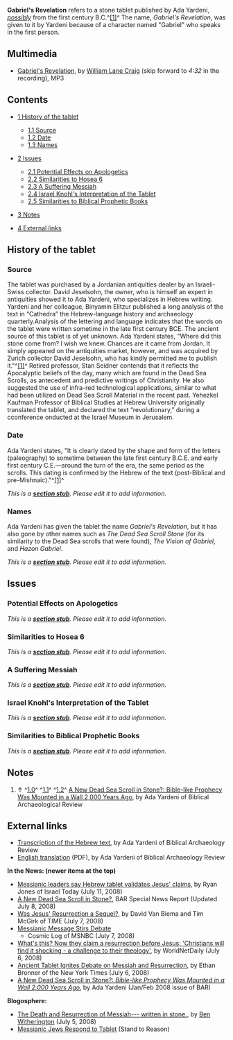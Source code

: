 **Gabriel's Revelation** refers to a stone tablet published by Ada
Yardeni, *[possibly](#Date)* from the first century
B.C.^[[1]](#note-AdaYardeniArticle)^ The name,
*Gabriel's Revelation*, was given to it by Yardeni because of a
character named "Gabriel" who speaks in the first person.


## Multimedia

-   [Gabriel's Revelation](http://www.rfmedia.org/blog/audio/rf_audiocast-2008-07-09-61966.mp3),
    by [William Lane Craig](William_Lane_Craig "William Lane Craig")
    (skip forward to *4:32* in the recording), MP3

## Contents

-   [1 History of the tablet](#History_of_the_tablet)
    -   [1.1 Source](#Source)
    -   [1.2 Date](#Date)
    -   [1.3 Names](#Names)

-   [2 Issues](#Issues)
    -   [2.1 Potential Effects on Apologetics](#Potential_Effects_on_Apologetics)
    -   [2.2 Similarities to Hosea 6](#Similarities_to_Hosea_6)
    -   [2.3 A Suffering Messiah](#A_Suffering_Messiah)
    -   [2.4 Israel Knohl's Interpretation of the Tablet](#Israel_Knohl.27s_Interpretation_of_the_Tablet)
    -   [2.5 Similarities to Biblical Prophetic Books](#Similarities_to_Biblical_Prophetic_Books)

-   [3 Notes](#Notes)
-   [4 External links](#External_links)

## History of the tablet

### Source

The tablet was purchased by a Jordanian antiquities dealer by an
Israeli-Swiss collector. David Jeselsohn, the owner, who is himself
an expert in antiquities showed it to Ada Yardeni, who specializes
in Hebrew writing. Yardeni and her colleague, Binyamin Elitzur
published a long analysis of the text in “Cathedra” the
Hebrew-language history and archaeology quarterly.Analysis of the
lettering and language indicates that the words on the tablet were
written sometime in the late first century BCE. The ancient source
of this tablet is of yet unknown. Ada Yardeni states, "Where did
this stone come from? I wish we knew. Chances are it came from
Jordan. It simply appeared on the antiquities market, however, and
was acquired by Zurich collector David Jeselsohn, who has kindly
permitted me to publish it."^[[1]](#note-AdaYardeniArticle)^
Retired professor, Stan Seidner contends that it reflects the
Apocalyptic beliefs of the day, many which are found in the Dead
Sea Scrolls, as antecedent and predictive writings of Christianity.
He also suggested the use of infra-red technological applications,
similar to what had been utilized on Dead Sea Scroll Material in
the recent past. Yehezkel Kaufman Professor of Biblical Studies at
Hebrew University originally translated the tablet, and declared
the text “revolutionary,” during a cconference onducted at the
Israel Museum in Jerusalem.

### Date

Ada Yardeni states, "It is clearly dated by the shape and form of
the letters (paleography) to sometime between the late first
century B.C.E. and early first century C.E.—around the turn of the
era, the same period as the scrolls. This dating is confirmed by
the Hebrew of the text (post-Biblical and
pre-Mishnaic)."^[[1]](#note-AdaYardeniArticle)^

*This is a **[section stub](http://www.theopedia.com/Category:Theopedia_sectionstubs "Category:Theopedia sectionstubs")**. Please edit it to add information.*
### Names

Ada Yardeni has given the tablet the name *Gabriel's Revelation*,
but it has also gone by other names such as
*The Dead Sea Scroll Stone* (for its similarity to the Dead Sea
scrolls that were found), *The Vision of Gabriel*, and
*Hazon Gabriel*.

*This is a **[section stub](http://www.theopedia.com/Category:Theopedia_sectionstubs "Category:Theopedia sectionstubs")**. Please edit it to add information.*
## Issues

### Potential Effects on Apologetics

*This is a **[section stub](http://www.theopedia.com/Category:Theopedia_sectionstubs "Category:Theopedia sectionstubs")**. Please edit it to add information.*
### Similarities to Hosea 6

*This is a **[section stub](http://www.theopedia.com/Category:Theopedia_sectionstubs "Category:Theopedia sectionstubs")**. Please edit it to add information.*
### A Suffering Messiah

*This is a **[section stub](http://www.theopedia.com/Category:Theopedia_sectionstubs "Category:Theopedia sectionstubs")**. Please edit it to add information.*
### Israel Knohl's Interpretation of the Tablet

*This is a **[section stub](http://www.theopedia.com/Category:Theopedia_sectionstubs "Category:Theopedia sectionstubs")**. Please edit it to add information.*
### Similarities to Biblical Prophetic Books

*This is a **[section stub](http://www.theopedia.com/Category:Theopedia_sectionstubs "Category:Theopedia sectionstubs")**. Please edit it to add information.*
## Notes

1.  ↑ ^[1.0](#ref-AdaYardeniArticle_0)^
    ^[1.1](#ref-AdaYardeniArticle_1)^ ^[1.2](#ref-AdaYardeniArticle_2)^
    [A New Dead Sea Scroll in Stone?: Bible-like Prophecy Was Mounted in a Wall 2,000 Years Ago](http://www.bib-arch.org/archive.asp?PubID=BSBA&Volume=34&Issue=1&ArticleID=16&extraID=14),
    by Ada Yardeni of Biblical Archaeological Review

## External links

-   [Transcription of the Hebrew text](http://www.bib-arch.org/images/DSS-stone-hebrew.jpg),
    by Ada Yardeni of Biblical Archaeology Review
-   [English translation](http://www.bib-arch.org/news/dssinstone_english.pdf)
    (PDF), by Ada Yardeni of Biblical Archaeology Review

**In the News: (newer items at the top)**

-   [Messianic leaders say Hebrew tablet validates Jesus' claims](http://www.israeltoday.co.il/default.aspx?tabid=178&nid=16576),
    by Ryan Jones of Israel Today (July 11, 2008)
-   [A New Dead Sea Scroll in Stone?](http://www.bib-arch.org/news/dss-in-stone-news.asp),
    BAR Special News Report (Updated July 8, 2008)
-   [Was Jesus' Resurrection a Sequel?](http://www.time.com/time/world/article/0,8599,1820685,00.html),
    by David Van Biema and Tim McGirk of TIME (July 7, 2008)
-   [Messianic Message Stirs Debate](http://cosmiclog.msnbc.msn.com/archive/2008/07/07/1184950.aspx)
    - Cosmic Log of MSNBC (July 7, 2008)
-   [What's this? Now they claim a resurrection before Jesus: 'Christians will find it shocking - a challenge to their theology'](http://www.worldnetdaily.com/index.php?fa=PAGE.view&pageId=68924),
    by WorldNetDaily (July 6, 2008)
-   [Ancient Tablet Ignites Debate on Messiah and Resurrection](http://www.nytimes.com/2008/07/06/world/middleeast/06stone.html?_r=1),
    by Ethan Bronner of the New York Times (July 6, 2008)
-   [A New Dead Sea Scroll in Stone?: *Bible-like Prophecy Was Mounted in a Wall 2,000 Years Ago*](http://www.bib-arch.org/archive.asp?PubID=BSBA&Volume=34&Issue=1&ArticleID=16&extraID=14),
    by Ada Yardeni (Jan/Feb 2008 issue of BAR)

**Blogosphere:**

-   [The Death and Resurrection of Messiah--- written in stone.](http://benwitherington.blogspot.com/2008/07/death-and-resurrection-of-messiah.html),
    by [Ben Witherington](Ben_Witherington "Ben Witherington") (July 5,
    2008)
-   [Messianic Jews Respond to Tablet](http://str.typepad.com/weblog/2008/07/messianic-jews.html)
    (Stand to Reason)



